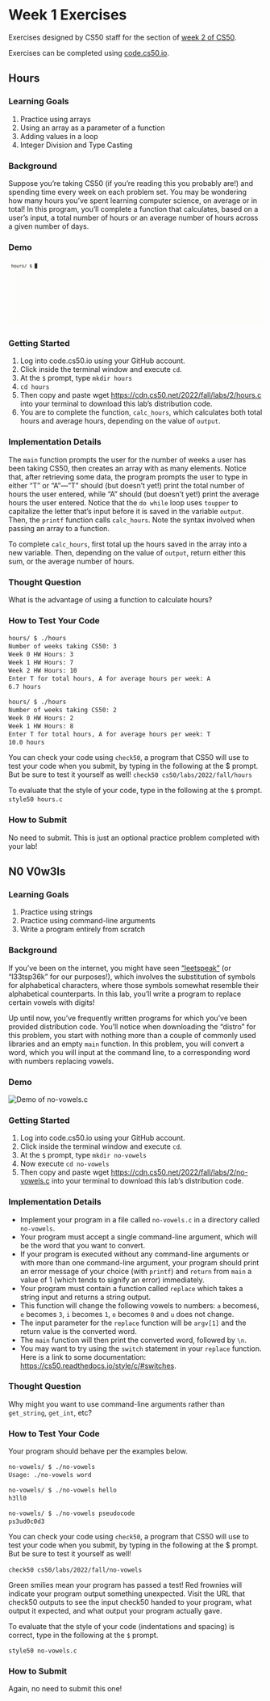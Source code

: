 # Week 1 Exercises

Exercises designed by CS50 staff for the section of [week 2 of CS50](https://cs50.harvard.edu/college/2020/fall/weeks/2).

Exercises can be completed using [code.cs50.io](https://code.cs50.io).


## Hours 

### Learning Goals
1. Practice using arrays 
2. Using an array as a parameter of a function 
3. Adding values in a loop 
4. Integer Division and Type Casting 

### Background 
Suppose you’re taking CS50 (if you’re reading this you probably are!) and spending time every week on each problem set. You may be wondering how many hours you’ve spent learning computer science, 
on average or in total! In this program, you’ll complete a function that 
calculates, based on a user’s input, a total number of hours or an average 
number of hours across a given number of days.

### Demo 
<img src="demos/hours.gif" alt="Demo of hours.c">

### Getting Started 
1. Log into code.cs50.io using your GitHub account.
2. Click inside the terminal window and execute ```cd```.
3. At the ```$``` prompt, type ```mkdir hours```
4. ```cd hours``` 
5. Then copy and paste wget https://cdn.cs50.net/2022/fall/labs/2/hours.c into your terminal to download this lab’s distribution code.
6. You are to complete the function, ```calc_hours```, which calculates both total hours and average hours, depending on the value of ```output```.

### Implementation Details 
The ```main``` function prompts the user for the number of weeks a user has been taking CS50, 
then creates an array with as many elements. Notice that, after retrieving some data, 
the program prompts the user to type in either “T” or “A”—”T” should (but doesn’t yet!) print the total 
number of hours the user entered, while “A” should (but doesn’t yet!) print the average hours the user entered. 
Notice that the ```do while``` loop uses ```toupper``` to capitalize the letter that’s input 
before it is saved in the variable ```output```. Then, the ```printf``` function calls 
```calc_hours```. Note the syntax involved when passing an array to a function.

To complete ```calc_hours```, first total up the hours saved in the array into a new variable. Then, depending on the value of ```output```, return either this sum, or the average number of hours.



### Thought Question 
What is the advantage of using a function to calculate hours?

### How to Test Your Code 

```
hours/ $ ./hours
Number of weeks taking CS50: 3
Week 0 HW Hours: 3
Week 1 HW Hours: 7
Week 2 HW Hours: 10
Enter T for total hours, A for average hours per week: A
6.7 hours
```

```
hours/ $ ./hours
Number of weeks taking CS50: 2
Week 0 HW Hours: 2
Week 1 HW Hours: 8
Enter T for total hours, A for average hours per week: T
10.0 hours
```

You can check your code using ```check50```, a program that CS50 will use to test your code when you submit, by typing in the following at the $ prompt. But be sure to test it yourself as well!
```check50 cs50/labs/2022/fall/hours```

To evaluate that the style of your code, type in the following at the ```$``` prompt.
```style50 hours.c```

### How to Submit 
No need to submit. This is just an optional practice problem completed with your lab! 




## N0 V0w3ls

### Learning Goals 
1. Practice using strings
2. Practice using command-line arguments
3. Write a program entirely from scratch


### Background 
If you’ve been on the internet, you might have seen [“leetspeak”](https://en.wikipedia.org/wiki/Leet) (or “l33tsp36k” for our purposes!), which 
involves the substitution of symbols for alphabetical characters, where 
those symbols somewhat resemble their alphabetical counterparts. In this 
lab, you’ll write a program to replace certain vowels with digits!

Up until now, you’ve frequently written programs for which you’ve been provided 
distribution code. You’ll notice when downloading the “distro” for this problem, 
you start with nothing more than a couple of commonly used libraries and an empty 
```main``` function. In this problem, you will convert a word, which you will input at 
the command line, to a corresponding word with numbers replacing vowels.

### Demo 
<img src="demos/no-vowels.gif" alt="Demo of no-vowels.c"> 

### Getting Started 
1. Log into code.cs50.io using your GitHub account.
2. Click inside the terminal window and execute ```cd```.
3. At the ```$``` prompt, type ```mkdir no-vowels```
4. Now execute ```cd no-vowels```
5. Then copy and paste wget https://cdn.cs50.net/2022/fall/labs/2/no-vowels.c into your terminal to download this lab’s distribution code.

### Implementation Details 

- Implement your program in a file called ```no-vowels.c``` in a directory called ```no-vowels```.
- Your program must accept a single command-line argument, which will be the word that you want to convert.
- If your program is executed without any command-line arguments or with more than one command-line argument, your program should print an error message of your choice (with ```printf```) and ```return``` from ```main``` a value of 1 (which tends to signify an error) immediately.
- Your program must contain a function called ```replace``` which takes a string input and returns a string output.
- This function will change the following vowels to numbers: ```a``` becomes```6```, ```e``` becomes ```3```, ```i``` becomes ```1```, ```o``` becomes ```0``` and ```u``` does not change.
- The input parameter for the ```replace``` function will be ```argv[1]``` and the return value is the converted word.
- The ```main``` function will then print the converted word, followed by ```\n```.
- You may want to try using the ```switch``` statement in your ```replace``` function. Here is a link to some documentation: https://cs50.readthedocs.io/style/c/#switches. 

### Thought Question 
Why might you want to use command-line arguments rather than ```get_string```, ```get_int```, etc?

### How to Test Your Code 
Your program should behave per the examples below.

```
no-vowels/ $ ./no-vowels
Usage: ./no-vowels word
```

```
no-vowels/ $ ./no-vowels hello
h3ll0
```

```
no-vowels/ $ ./no-vowels pseudocode
ps3ud0c0d3
```

You can check your code using ```check50```, a program that CS50 will use to test your code when you submit, 
by typing in the following at the $ prompt. But be sure to test it yourself as well!

```check50 cs50/labs/2022/fall/no-vowels```

Green smilies mean your program has passed a test! Red frownies will indicate your program output something unexpected. 
Visit the URL that check50 outputs to see the input check50 handed to your program, what output it expected, 
and what output your program actually gave.

To evaluate that the style of your code (indentations and spacing) is correct, type in the following at the ```$``` prompt.
```
style50 no-vowels.c
```

### How to Submit 
Again, no need to submit this one! 
